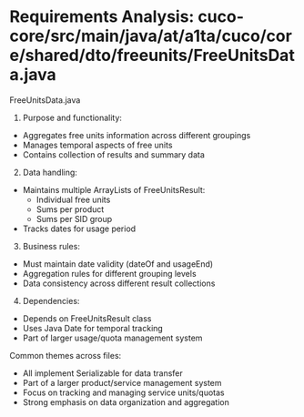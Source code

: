 # Requirements Analysis: cuco-core/src/main/java/at/a1ta/cuco/core/shared/dto/freeunits/FreeUnitsData.java

FreeUnitsData.java
1. Purpose and functionality:
- Aggregates free units information across different groupings
- Manages temporal aspects of free units
- Contains collection of results and summary data

2. Data handling:
- Maintains multiple ArrayLists of FreeUnitsResult:
  - Individual free units
  - Sums per product
  - Sums per SID group
- Tracks dates for usage period

3. Business rules:
- Must maintain date validity (dateOf and usageEnd)
- Aggregation rules for different grouping levels
- Data consistency across different result collections

4. Dependencies:
- Depends on FreeUnitsResult class
- Uses Java Date for temporal tracking
- Part of larger usage/quota management system

Common themes across files:
- All implement Serializable for data transfer
- Part of a larger product/service management system
- Focus on tracking and managing service units/quotas
- Strong emphasis on data organization and aggregation